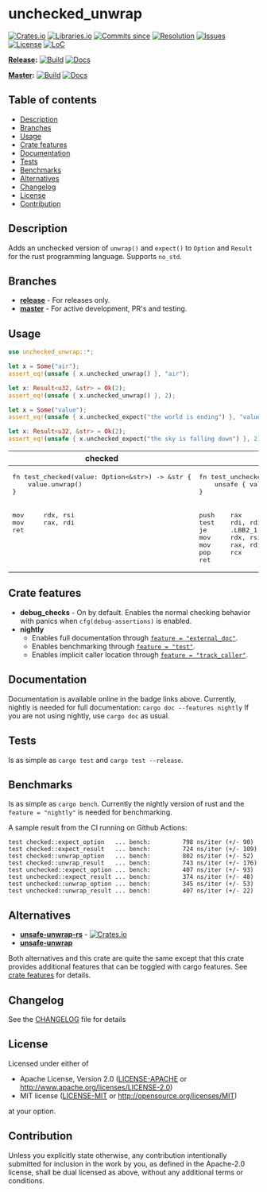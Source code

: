 # unchecked_unwrap

[![Crates.io](https://img.shields.io/crates/v/unchecked_unwrap.svg)](https://crates.io/crates/unchecked_unwrap)
[![Libraries.io](https://img.shields.io/librariesio/release/cargo/unchecked_unwrap)](https://libraries.io/cargo/unchecked_unwrap)
[![Commits since](https://img.shields.io/github/commits-since/daxpedda/unchecked_unwrap/latest)](https://github.com/daxpedda/unchecked_unwrap/releases/latest)
[![Resolution](https://isitmaintained.com/badge/resolution/daxpedda/unchecked_unwrap.svg)](http://isitmaintained.com/project/daxpedda/unchecked_unwrap)
[![Issues](https://isitmaintained.com/badge/open/daxpedda/unchecked_unwrap.svg)](http://isitmaintained.com/project/daxpedda/unchecked_unwrap)
[![License](https://img.shields.io/crates/l/unchecked_unwrap)](https://github.com/daxpedda/unchecked_unwrap/blob/master/LICENSE)
[![LoC](https://tokei.rs/b1/github/daxpedda/unchecked_unwrap)](https://github.com/daxpedda/unchecked_unwrap)

**[Release](https://github.com/daxpedda/unchecked_unwrap/tree/release):**
[![Build](https://github.com/daxpedda/unchecked_unwrap/workflows/CI/badge.svg?branch=release)](https://github.com/daxpedda/unchecked_unwrap/actions?query=workflow%3ACI+branch%3Arelease)
[![Docs](https://docs.rs/unchecked_unwrap/badge.svg)](https://docs.rs/unchecked_unwrap)

**[Master](https://github.com/daxpedda/unchecked_unwrap):**
[![Build](https://github.com/daxpedda/unchecked_unwrap/workflows/CI/badge.svg?branch=master)](https://github.com/daxpedda/unchecked_unwrap/actions?query=workflow%3ACI+branch%3Amaster)
[![Docs](https://github.com/daxpedda/unchecked_unwrap/workflows/docs/badge.svg)](https://daxpedda.github.io/unchecked_unwrap/master/doc/index.html)

## Table of contents

- [Description](#description)
- [Branches](#branches)
- [Usage](#usage)
- [Crate features](#crate-features)
- [Documentation](#documentation)
- [Tests](#tests)
- [Benchmarks](#benchmarks)
- [Alternatives](#alternatives)
- [Changelog](#changelog)
- [License](#license)
- [Contribution](#contribution)

## Description

Adds an unchecked version of `unwrap()` and `expect()` to `Option` and `Result`
for the rust programming language. Supports `no_std`.

## Branches

- **[release](https://github.com/daxpedda/unchecked_unwrap/tree/release)** - For
  releases only.
- **[master](https://github.com/daxpedda/unchecked_unwrap)** - For active
  development, PR's and testing.

## Usage

```rust
use unchecked_unwrap::*;

let x = Some("air");
assert_eq!(unsafe { x.unchecked_unwrap() }, "air");

let x: Result<u32, &str> = Ok(2);
assert_eq!(unsafe { x.unchecked_unwrap() }, 2);

let x = Some("value");
assert_eq!(unsafe { x.unchecked_expect("the world is ending") }, "value");

let x: Result<u32, &str> = Ok(2);
assert_eq!(unsafe { x.unchecked_expect("the sky is falling down") }, 2);
```

<table>
  <thead>
    <tr>
      <th>checked</th>
      <th>unchecked</th>
    </tr>
  </thead>
  <tbody>
    <tr valign="top">
      <td>
<pre lang="rust">fn test_checked(value: Option<&str>) -> &str {
    value.unwrap()
}</pre>
      </td>
      <td>
<pre lang="rust">fn test_unchecked(value: Option<&str>) -> &str {
    unsafe { value.unchecked_unwrap() }
}</pre>
      </td>
    </tr>
    <tr valign="top">
      <td>
<pre lang="asm">mov     rdx, rsi
mov     rax, rdi
ret</pre>
      </td>
      <td>
<pre lang="asm">push    rax
test    rdi, rdi
je      .LBB2_1       // panic handler
mov     rdx, rsi
mov     rax, rdi
pop     rcx
ret</pre>
      </td>
    </tr>
  </tbody>
</table>

## Crate features

- **debug_checks** - On by default. Enables the normal checking behavior with
  panics when `cfg(debug-assertions)` is enabled.
- **nightly**
  - Enables full documentation through
    [`feature = "external_doc"`](https://doc.rust-lang.org/unstable-book/language-features/external-doc.html).
  - Enables benchmarking through
    [`feature = "test"`](https://doc.rust-lang.org/unstable-book/library-features/test.html).
  - Enables implicit caller location through
    [`feature = "track_caller"`](https://doc.rust-lang.org/unstable-book/language-features/track-caller.html).

## Documentation

Documentation is available online in the badge links above. Currently, nightly
is needed for full documentation: `cargo doc --features nightly` If you are not
using nightly, use `cargo doc` as usual.

## Tests

Is as simple as `cargo test` and `cargo test --release`.

## Benchmarks

Is as simple as `cargo bench`. Currently the nightly version of rust and the
`feature = "nightly"` is needed for benchmarking.

A sample result from the CI running on Github Actions:

```ignore
test checked::expect_option   ... bench:         798 ns/iter (+/- 90)
test checked::expect_result   ... bench:         724 ns/iter (+/- 109)
test checked::unwrap_option   ... bench:         802 ns/iter (+/- 52)
test checked::unwrap_result   ... bench:         743 ns/iter (+/- 176)
test unchecked::expect_option ... bench:         407 ns/iter (+/- 93)
test unchecked::expect_result ... bench:         374 ns/iter (+/- 48)
test unchecked::unwrap_option ... bench:         345 ns/iter (+/- 53)
test unchecked::unwrap_result ... bench:         407 ns/iter (+/- 22)
```

## Alternatives

- **[unsafe-unwrap-rs](https://github.com/nvzqz/unsafe-unwrap-rs)** -
  [![Crates.io](https://img.shields.io/crates/v/unsafe-unwrap.svg)](https://crates.io/crates/unsafe-unwrap)
- **[unsafe-unwrap](https://github.com/Vurich/unsafe-unwrap)**

Both alternatives and this crate are quite the same except that this crate
provides additional features that can be toggled with cargo features. See
[crate features](#crate-features) for details.

## Changelog

See the
[CHANGELOG](https://github.com/daxpedda/unchecked_unwrap/blob/master/CHANGELOG.md)
file for details

## License

Licensed under either of

- Apache License, Version 2.0 ([LICENSE-APACHE](LICENSE-APACHE) or
  http://www.apache.org/licenses/LICENSE-2.0)
- MIT license ([LICENSE-MIT](LICENSE-MIT) or http://opensource.org/licenses/MIT)

at your option.

## Contribution

Unless you explicitly state otherwise, any contribution intentionally submitted
for inclusion in the work by you, as defined in the Apache-2.0 license, shall be
dual licensed as above, without any additional terms or conditions.
